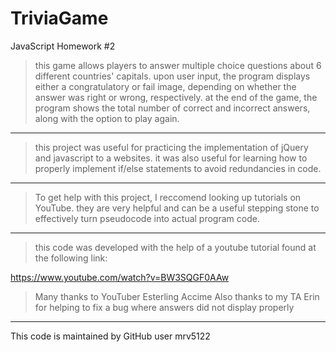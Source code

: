 # TriviaGame
JavaScript Homework #2
> this game allows players to answer multiple choice questions about 6 different countries' capitals.
> upon user input, the program displays either a congratulatory or fail image, depending on whether the answer was right or wrong, respectively.
> at the end of the game, the program shows the total number of correct and incorrect answers, along with the option to play again.

--------

> this project was useful for practicing the implementation of jQuery and javascript to a websites.
> it was also useful for learning how to properly implement if/else statements to avoid redundancies in code.

--------

> To get help with this project, I reccomend looking up tutorials on YouTube. they are very helpful and can be a useful stepping stone to effectively turn pseudocode into actual program code.

--------

> this code was developed with the help of a youtube tutorial found at the following link:

https://www.youtube.com/watch?v=BW3SQGF0AAw

> Many thanks to YouTuber Esterling Accime
> Also thanks to my TA Erin for helping to fix a bug where answers did not display properly

---------
This code is maintained by GitHub user mrv5122

